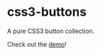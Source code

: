 # css3-buttons
A pure CSS3 button collection.

Check out the [demo](http://strongeleeroy.github.io/css3-buttons/)!
